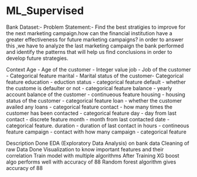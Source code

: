 # ML_Supervised
Bank Dataset:-
Problem Statement:-
Find the best stratigies to improve for the next marketing campaign.how can the financial institution have a greater effectiveness
for future marketing campaigns? in order to answer this ,we have to analyze the last marketing campaign the bank performed and identify the 
patterns that will help us find conclusions in order to develop future strategies.

Context
Age - Age of the customer - Integer value
job - Job of the customer - Categorical feature
marital - Marital status of the customer- Categorical feature
education - eduction status - categorical feature
default - whether the custome is defaulter or not - categorical feature
balance - yearly account balance of the customer - continueous feature
housing - housing status of the customer - categorical feature
loan - whether the customer availed any loans - categorical feature
contact - how many times the customer has been contacted - categorical feature
day - day from last contact - discrete feature
month - month from last contacted date - categorical feature.
duration - duration of last contact in hours - contineous feature
campaign - contact with how many campaign - categorical feature

Description
Done EDA (Exploratory Data Analysis) on bank data
Cleaning of raw Data 
Done Visualization to know important features and their correlation 
Train model with multiple algorithms 
After Training XG boost algo performs well with accuracy of 88
Random forest algorithm gives accuracy of 88
